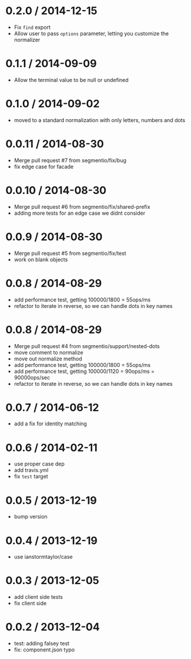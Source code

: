 
0.2.0 / 2014-12-15
==================

  * Fix `find` export
  * Allow user to pass `options` parameter, letting you customize the normalizer

0.1.1 / 2014-09-09
==================

  * Allow the terminal value to be null or undefined

0.1.0 / 2014-09-02
==================

 * moved to a standard normalization with only letters, numbers and dots

0.0.11 / 2014-08-30
===================

  * Merge pull request #7 from segmentio/fix/bug
  * fix edge case for facade

0.0.10 / 2014-08-30
===================

  * Merge pull request #6 from segmentio/fix/shared-prefix
  * adding more tests for an edge case we didnt consider

0.0.9 / 2014-08-30
==================

  * Merge pull request #5 from segmentio/fix/test
  * work on blank objects

0.0.8 / 2014-08-29
==================

 * add performance test, getting 100000/1800 = 55ops/ms
 * refactor to iterate in reverse, so we can handle dots in key names

0.0.8 / 2014-08-29
==================

 * Merge pull request #4 from segmentio/support/nested-dots
 * move comment to normalize
 * move out normalize method
 * add performance test, getting 100000/1800 = 55ops/ms
 * add performance test, getting 100000/1120 = 90ops/ms = 90000ops/sec
 * refactor to iterate in reverse, so we can handle dots in key names

0.0.7 / 2014-06-12
==================

 * add a fix for identity matching

0.0.6 / 2014-02-11
==================

 * use proper case dep
 * add travis.yml
 * fix `test` target

0.0.5 / 2013-12-19
==================

 * bump version

0.0.4 / 2013-12-19
==================

 * use ianstormtaylor/case

0.0.3 / 2013-12-05
==================

 * add client side tests
 * fix client side

0.0.2 / 2013-12-04
==================

 * test: adding falsey test
 * fix: component.json typo
